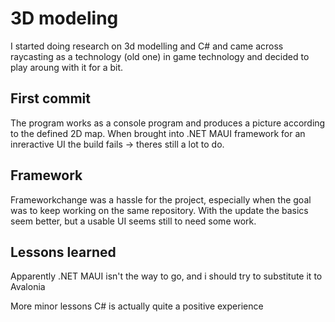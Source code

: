 # 3D modeling

I started doing research on 3d modelling and C# and came across raycasting as a technology (old one) in game technology and decided to play aroung with it for a bit.

## First commit
The program works as a console program and produces a picture according to the defined 2D map. When brought into .NET MAUI framework for an inreractive UI the build fails -> theres still a lot to do.

## Framework

Frameworkchange was a hassle for the project, especially when the goal was to keep working on the same repository. With the update the basics seem better, but a usable UI seems still to need some work.

## Lessons learned
Apparently .NET MAUI isn't the way to go, and i should try to substitute it to Avalonia

More minor lessons
C# is actually quite a positive experience
